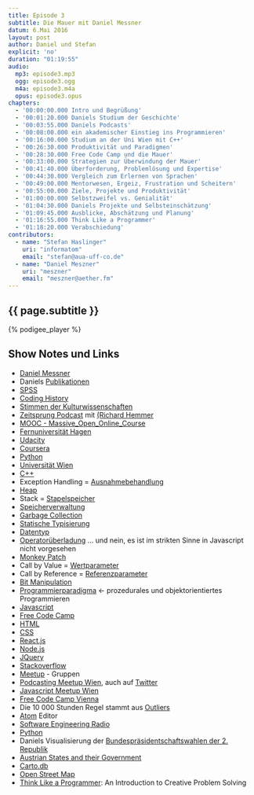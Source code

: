 ```yaml
---
title: Episode 3
subtitle: Die Mauer mit Daniel Messner
datum: 6.Mai 2016
layout: post
author: Daniel und Stefan
explicit: 'no'
duration: "01:19:55"
audio:
  mp3: episode3.mp3
  ogg: episode3.ogg
  m4a: episode3.m4a
  opus: episode3.opus
chapters:
  - '00:00:00.000 Intro und Begrüßung'
  - '00:01:20.000 Daniels Studium der Geschichte'
  - '00:03:55.000 Daniels Podcasts'
  - '00:08:00.000 ein akademischer Einstieg ins Programmieren'
  - '00:16:00.000 Studium an der Uni Wien mit C++'
  - '00:26:30.000 Produktivität und Paradigmen'
  - '00:28:30.000 Free Code Camp und die Mauer'
  - '00:33:00.000 Strategien zur Überwindung der Mauer'
  - '00:41:40.000 Überforderung, Problemlösung und Expertise'
  - '00:44:30.000 Vergleich zum Erlernen von Sprachen'
  - '00:49:00.000 Mentorwesen, Ergeiz, Frustration und Scheitern'
  - '00:55:00.000 Ziele, Projekte und Produktivität'
  - '01:00:00.000 Selbstzweifel vs. Genialität'
  - '01:04:30.000 Daniels Projekte und Selbsteinschätzung'
  - '01:09:45.000 Ausblicke, Abschätzung und Planung'
  - '01:16:55.000 Think Like a Programmer'
  - '01:18:20.000 Verabschiedung'
contributors:
  - name: "Stefan Haslinger"
    uri: "informatom"
    email: "stefan@aua-uff-co.de"
  - name: "Daniel Meszner"
    uri: "meszner"
    email: "meszner@aether.fm"
---
```


## {{ page.subtitle }}

{% podigee_player %}

## Show Notes und Links

* [Daniel Messner](https://twitter.com/meszner)
* Daniels [Publikationen](http://codinghistory.com/publikationen/)
* [SPSS](http://www-01.ibm.com/software/at/analytics/spss/)
* [Coding History](http://codinghistory.com/)
* [Stimmen der Kulturwissenschaften](http://stimmen.univie.ac.at/)
* [Zeitsprung Podcast](http://www.zeitsprung.fm/) mit [(Richard Hemmer](https://twitter.com/stormgrass)
* [MOOC - Massive_Open_Online_Course](https://de.wikipedia.org/wiki/Massive_Open_Online_Course)
* [Fernuniversität Hagen](https://www.fernuni-hagen.de/)
* [Udacity](http://de.udacity.com/)
* [Coursera](https://www.coursera.org/)
* [Python](https://www.python.org/)
* [Universität Wien](https://www.univie.ac.at/)
* [C++](https://de.wikipedia.org/wiki/C%2B%2B)
* Exception Handling = [Ausnahmebehandlung](https://de.wikipedia.org/wiki/Ausnahmebehandlung)
* [Heap](https://de.wikipedia.org/wiki/Heap_(Datenstruktur))
* Stack = [Stapelspeicher](https://de.wikipedia.org/wiki/Stapelspeicher)
* [Speicherverwaltung](https://de.wikipedia.org/wiki/Speicherverwaltung)
* [Garbage Collection](https://de.wikipedia.org/wiki/Garbage_Collection)
* [Statische Typisierung](https://de.wikipedia.org/wiki/Statische_Typisierung)
* [Datentyp](https://de.wikipedia.org/wiki/Datentyp)
* [Operatorüberladung](https://de.wikipedia.org/wiki/%C3%9Cberladen#Operator.C3.BCberladung) ... und nein, es ist im strikten Sinne in Javascript nicht vorgesehen
* [Monkey Patch](https://en.wikipedia.org/wiki/Monkey_patch)
* Call by Value = [Wertparameter](https://de.wikipedia.org/wiki/Wertparameter)
* Call by Reference = [Referenzparameter](https://de.wikipedia.org/wiki/Referenzparameter)
* [Bit Manipulation](https://en.wikipedia.org/wiki/Bit_manipulation)
* [Programmierparadigma](https://de.wikipedia.org/wiki/Programmierparadigma) <- prozedurales und objektorientiertes Programmieren
* [Javascript](https://de.wikipedia.org/wiki/JavaScript)
* [Free Code Camp](https://www.freecodecamp.com/)
* [HTML](https://de.wikipedia.org/wiki/Hypertext_Markup_Language)
* [CSS](https://de.wikipedia.org/wiki/Cascading_Style_Sheets)
* [React.js](https://facebook.github.io/react/)
* [Node.js](https://de.wikipedia.org/wiki/Node.js)
* [JQuery](https://de.wikipedia.org/wiki/JQuery)
* [Stackoverflow](http://stackoverflow.com/)
* [Meetup](http://www.meetup.com/de-DE/) - Gruppen
* [Podcasting Meetup Wien](http://www.meetup.com/de-DE/Podcasting-Meetup-Osterreich/), auch auf [Twitter](http://twitter.com/podcasterei)
* [Javascript Meetup Wien](http://www.meetup.com/de-DE/viennajs/)
* [Free Code Camp Vienna](http://www.meetup.com/de-DE/Free-Code-Camp-Vienna/)
* Die 10 000 Stunden Regel stammt aus [Outliers](https://en.wikipedia.org/wiki/Outliers_(book))
* [Atom](https://atom.io/) Editor
* [Software Engineering Radio](http://www.se-radio.net/)
* [Python](https://www.python.org/)
* Daniels Visualisierung der [Bundespräsidentschaftswahlen der 2. Republik](http://codinghistory.com/bpw16/)
* [Austrian States and their Government](https://medium.com/@meszner/austrian-states-and-their-governments-7a0374dc3660#.gmw274w3y)
* [Carto.db](https://cartodb.com/)
* [Open Street Map](https://www.openstreetmap.org/)
* [Think Like a Programmer](http://www.amazon.de/Think-Like-Programmer-Introduction-Creative/dp/1593274246): An Introduction to Creative Problem Solving
